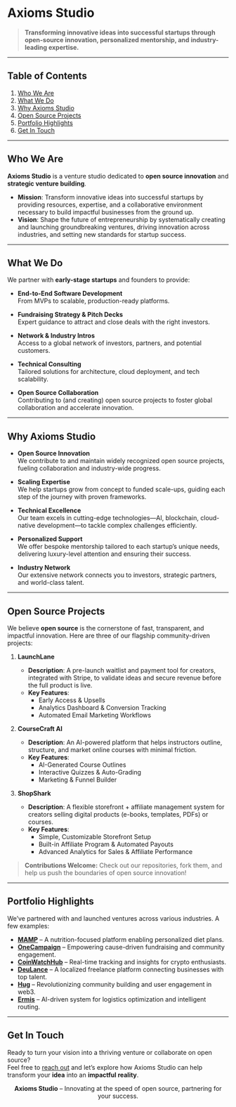 # Axioms Studio

> **Transforming innovative ideas into successful startups through open-source innovation, personalized mentorship, and industry-leading expertise.**  

---

## Table of Contents
1. [Who We Are](#who-we-are)  
2. [What We Do](#what-we-do)  
3. [Why Axioms Studio](#why-axioms-studio)  
4. [Open Source Projects](#open-source-projects)  
5. [Portfolio Highlights](#portfolio-highlights)  
6. [Get In Touch](#get-in-touch)  

---

## Who We Are
**Axioms Studio** is a venture studio dedicated to **open source innovation** and **strategic venture building**.  
- **Mission**: Transform innovative ideas into successful startups by providing resources, expertise, and a collaborative environment necessary to build impactful businesses from the ground up.  
- **Vision**: Shape the future of entrepreneurship by systematically creating and launching groundbreaking ventures, driving innovation across industries, and setting new standards for startup success.  

---

## What We Do
We partner with **early-stage startups** and founders to provide:

- **End-to-End Software Development**  
  From MVPs to scalable, production-ready platforms.

- **Fundraising Strategy & Pitch Decks**  
  Expert guidance to attract and close deals with the right investors.

- **Network & Industry Intros**  
  Access to a global network of investors, partners, and potential customers.

- **Technical Consulting**  
  Tailored solutions for architecture, cloud deployment, and tech scalability.

- **Open Source Collaboration**  
  Contributing to (and creating) open source projects to foster global collaboration and accelerate innovation.

---

## Why Axioms Studio
- **Open Source Innovation**  
  We contribute to and maintain widely recognized open source projects, fueling collaboration and industry-wide progress.

- **Scaling Expertise**  
  We help startups grow from concept to funded scale-ups, guiding each step of the journey with proven frameworks.

- **Technical Excellence**  
  Our team excels in cutting-edge technologies—AI, blockchain, cloud-native development—to tackle complex challenges efficiently.

- **Personalized Support**  
  We offer bespoke mentorship tailored to each startup’s unique needs, delivering luxury-level attention and ensuring their success.

- **Industry Network**  
  Our extensive network connects you to investors, strategic partners, and world-class talent.

---

## Open Source Projects

We believe **open source** is the cornerstone of fast, transparent, and impactful innovation. Here are three of our flagship community-driven projects:

1. **LaunchLane**  
   - **Description**: A pre-launch waitlist and payment tool for creators, integrated with Stripe, to validate ideas and secure revenue before the full product is live.  
   - **Key Features**:  
     - Early Access & Upsells  
     - Analytics Dashboard & Conversion Tracking  
     - Automated Email Marketing Workflows  

2. **CourseCraft AI**  
   - **Description**: An AI-powered platform that helps instructors outline, structure, and market online courses with minimal friction.  
   - **Key Features**:  
     - AI-Generated Course Outlines  
     - Interactive Quizzes & Auto-Grading  
     - Marketing & Funnel Builder  

3. **ShopShark**  
   - **Description**: A flexible storefront + affiliate management system for creators selling digital products (e-books, templates, PDFs) or courses.  
   - **Key Features**:  
     - Simple, Customizable Storefront Setup  
     - Built-in Affiliate Program & Automated Payouts  
     - Advanced Analytics for Sales & Affiliate Performance  

> **Contributions Welcome:** Check out our repositories, fork them, and help us push the boundaries of open source innovation!

---

## Portfolio Highlights
We’ve partnered with and launched ventures across various industries. A few examples:

- **[MAMP](https://www.instagram.com/mamp.nutricao/)** – A nutrition-focused platform enabling personalized diet plans.  
- **[OneCampaign](https://onecampaign.com.br/)** – Empowering cause-driven fundraising and community engagement.  
- **[CoinWatchHub](https://www.coinwatchhub.com/)** – Real-time tracking and insights for crypto enthusiasts.  
- **[DeuLance](https://deulance.com.br/)** – A localized freelance platform connecting businesses with top talent.  
- **[Hug](https://www.hugyc.io/)** – Revolutionizing community building and user engagement in web3.  
- **[Ermis](https://ermis.ai/)** – AI-driven system for logistics optimization and intelligent routing.

---

## Get In Touch
Ready to turn your vision into a thriving venture or collaborate on open source?  
Feel free to [reach out](mailto:admin@axioms.studio) and let’s explore how Axioms Studio can help transform your **idea** into an **impactful reality**.

<p align="center">
  <b>Axioms Studio</b> – Innovating at the speed of open source, partnering for your success.
</p>
